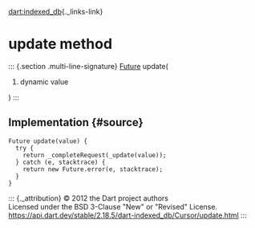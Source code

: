 [dart:indexed\_db](../../dart-indexed_db/dart-indexed_db-library){._links-link}

update method
=============

::: {.section .multi-line-signature}
[Future](../../dart-async/future-class) update(

1.  dynamic value

)
:::

Implementation {#source}
--------------

``` {.language-dart data-language="dart"}
Future update(value) {
  try {
    return _completeRequest(_update(value));
  } catch (e, stacktrace) {
    return new Future.error(e, stacktrace);
  }
}
```

::: {._attribution}
© 2012 the Dart project authors\
Licensed under the BSD 3-Clause \"New\" or \"Revised\" License.\
<https://api.dart.dev/stable/2.18.5/dart-indexed_db/Cursor/update.html>
:::

